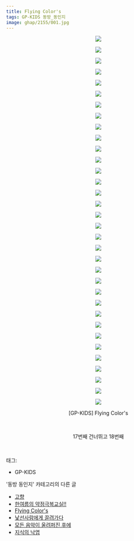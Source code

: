 ```yaml
---
title: Flying Color's
tags: GP-KIDS 동방_동인지
image: ghap/2155/001.jpg
---
```

<div class="article">
<p style="text-align: center; clear: none; float: none;"><img src="{{ site.nasurl }}/ghap/2155/001.jpg"/></p>
<p style="text-align: center; clear: none; float: none;"><img src="{{ site.nasurl }}/ghap/2155/002.jpg"/></p>
<p style="text-align: center; clear: none; float: none;"><img src="{{ site.nasurl }}/ghap/2155/003.jpg"/></p>
<p style="text-align: center; clear: none; float: none;"><img src="{{ site.nasurl }}/ghap/2155/004.jpg"/></p>
<p style="text-align: center; clear: none; float: none;"><img src="{{ site.nasurl }}/ghap/2155/005.jpg"/></p>
<p style="text-align: center; clear: none; float: none;"><img src="{{ site.nasurl }}/ghap/2155/006.jpg"/></p>
<p style="text-align: center; clear: none; float: none;"><img src="{{ site.nasurl }}/ghap/2155/007.jpg"/></p>
<p style="text-align: center; clear: none; float: none;"><img src="{{ site.nasurl }}/ghap/2155/008.jpg"/></p>
<p style="text-align: center; clear: none; float: none;"><img src="{{ site.nasurl }}/ghap/2155/009.jpg"/></p>
<p style="text-align: center; clear: none; float: none;"><img src="{{ site.nasurl }}/ghap/2155/010.jpg"/></p>
<p style="text-align: center; clear: none; float: none;"><img src="{{ site.nasurl }}/ghap/2155/011.jpg"/></p>
<p style="text-align: center; clear: none; float: none;"><img src="{{ site.nasurl }}/ghap/2155/012.jpg"/></p>
<p style="text-align: center; clear: none; float: none;"><img src="{{ site.nasurl }}/ghap/2155/013.jpg"/></p>
<p style="text-align: center; clear: none; float: none;"><img src="{{ site.nasurl }}/ghap/2155/014.jpg"/></p>
<p style="text-align: center; clear: none; float: none;"><img src="{{ site.nasurl }}/ghap/2155/015.jpg"/></p>
<p style="text-align: center; clear: none; float: none;"><img src="{{ site.nasurl }}/ghap/2155/016.jpg"/></p>
<p style="text-align: center; clear: none; float: none;"><img src="{{ site.nasurl }}/ghap/2155/017.jpg"/></p>
<p style="text-align: center; clear: none; float: none;"><img src="{{ site.nasurl }}/ghap/2155/018.jpg"/></p>
<p style="text-align: center; clear: none; float: none;"><img src="{{ site.nasurl }}/ghap/2155/019.jpg"/></p>
<p style="text-align: center; clear: none; float: none;"><img src="{{ site.nasurl }}/ghap/2155/020.jpg"/></p>
<p style="text-align: center; clear: none; float: none;"><img src="{{ site.nasurl }}/ghap/2155/021.jpg"/></p>
<p style="text-align: center; clear: none; float: none;"><img src="{{ site.nasurl }}/ghap/2155/022.jpg"/></p>
<p style="text-align: center; clear: none; float: none;"><img src="{{ site.nasurl }}/ghap/2155/023.jpg"/></p>
<p style="text-align: center; clear: none; float: none;"><img src="{{ site.nasurl }}/ghap/2155/024.jpg"/></p>
<p style="text-align: center; clear: none; float: none;"><img src="{{ site.nasurl }}/ghap/2155/025.jpg"/></p>
<p style="text-align: center; clear: none; float: none;"><img src="{{ site.nasurl }}/ghap/2155/026.jpg"/></p>
<p style="text-align: center; clear: none; float: none;"><img src="{{ site.nasurl }}/ghap/2155/027.jpg"/></p>
<p style="text-align: center; clear: none; float: none;"><img src="{{ site.nasurl }}/ghap/2155/028.jpg"/></p>
<p style="text-align: center; clear: none; float: none;"><img src="{{ site.nasurl }}/ghap/2155/029.jpg"/></p>
<p style="text-align: center; clear: none; float: none;"><img src="{{ site.nasurl }}/ghap/2155/030.jpg"/></p>
<p style="text-align: center; clear: none; float: none;"><img src="{{ site.nasurl }}/ghap/2155/031.jpg"/></p>
<p style="text-align: center; clear: none; float: none;"><img src="{{ site.nasurl }}/ghap/2155/032.jpg"/></p>
<p style="text-align: center; clear: none; float: none;"><img src="{{ site.nasurl }}/ghap/2155/033.jpg"/></p>
<p style="text-align: center; clear: none; float: none;"><img src="{{ site.nasurl }}/ghap/2155/034.jpg"/></p>
<p style="text-align: center; clear: none; float: none;">[GP-KIDS] Flying Color's</p>
<p style="text-align: center; clear: none; float: none;"><br/></p>
<p style="text-align: center; clear: none; float: none;">17번째 건너뛰고 18번째</p>
<p><br/></p>
</div><div class="tagTrail">
<p>태그: </p>
<ul>
<li>GP-KIDS</li>
</ul>
</div><div class="another">
<p>'동방 동인지' 카테고리의 다른 글</p>
<ul>
<li><a href="/2016-09-13-ghap_2159">고향</a></li>
<li><a href="/2016-09-13-ghap_2156">한여름의 약점극복교실!!</a></li>
<li><a href="/2016-09-13-ghap_2155">Flying Color's</a></li>
<li><a href="/2016-09-12-ghap_2154">낯선사람에게 끌려가다</a></li>
<li><a href="/2016-09-12-ghap_2153">모든 음악이 울려퍼진 후에</a></li>
<li><a href="/2016-09-12-ghap_2152">지식의 낙엽</a></li>
</ul>
</div><div class="cb_module cb_fluid">
<div class="cb_wrt cb_profile">
</div><!-- commentList close -->
</div>